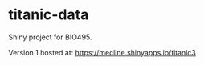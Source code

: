 # titanic-data
Shiny project for BIO495.

Version 1 hosted at:
https://mecline.shinyapps.io/titanic3
